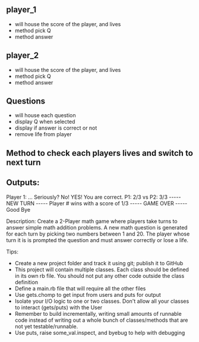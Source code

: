## player_1
- will house the score of the player, and lives
- method pick Q
- method answer

## player_2
- will house the score of the player, and lives
- method pick Q
- method answer
  
## Questions
- will house each question
- display Q when selected
- display if answer is correct or not
- remove life from player

## Method to check each players  lives and switch to next turn

## Outputs:
Player 1: ...
Seriously? No!
YES! You are correct.
P1: 2/3 vs P2: 3/3
----- NEW TURN -----
Player # wins with a score of 1/3
----- GAME OVER -----
Good Bye

Description:
  Create a 2-Player math game where players take turns to answer simple 
  math addition problems. A new math question is generated for each turn 
  by picking two numbers between 1 and 20. The player whose turn it is 
  is prompted the question and must answer correctly or lose a life.


Tips:
  - Create a new project folder and track it using git; publish it to GitHub
  - This project will contain multiple classes. Each class should be defined in its 
      own rb file. You should not put any other code outside the class definition
  - Define a main.rb file that will require all the other files
  - Use gets.chomp to get input from users and puts for output
  - Isolate your I/O logic to one or two classes. Don't allow all your classes 
      to interact (gets/puts) with the User
  - Remember to build incrementally, writing small amounts of runnable code instead 
      of writing out a whole bunch of classes/methods that are not yet testable/runnable.
  - Use puts, raise some_val.inspect, and byebug to help with debugging
